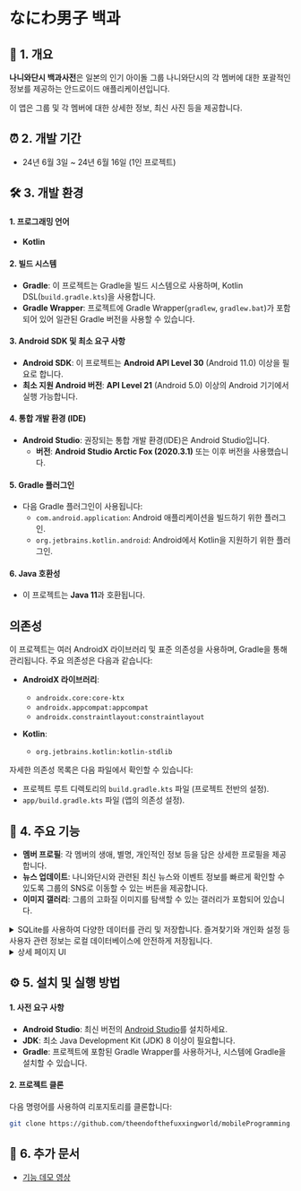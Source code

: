 # なにわ男子 백과
  
## 🩶 1. 개요
**나니와단시 백과사전**은 일본의 인기 아이돌 그룹 나니와단시의 각 멤버에 대한 포괄적인 정보를 제공하는 안드로이드 애플리케이션입니다.

이 앱은 그룹 및 각 멤버에 대한 상세한 정보, 최신 사진 등을 제공합니다.

## ⏰ 2. 개발 기간
- 24년 6월 3일 ~ 24년 6월 16일 (1인 프로젝트)

## 🛠️ 3. 개발 환경
#### 1. **프로그래밍 언어**
   - **Kotlin**

#### 2. **빌드 시스템**
   - **Gradle**: 이 프로젝트는 Gradle을 빌드 시스템으로 사용하며, Kotlin DSL(`build.gradle.kts`)을 사용합니다.
   - **Gradle Wrapper**: 프로젝트에 Gradle Wrapper(`gradlew`, `gradlew.bat`)가 포함되어 있어 일관된 Gradle 버전을 사용할 수 있습니다.

#### 3. **Android SDK 및 최소 요구 사항**
   - **Android SDK**: 이 프로젝트는 **Android API Level 30** (Android 11.0) 이상을 필요로 합니다.
   - **최소 지원 Android 버전**: **API Level 21** (Android 5.0) 이상의 Android 기기에서 실행 가능합니다.

#### 4. **통합 개발 환경 (IDE)**
   - **Android Studio**: 권장되는 통합 개발 환경(IDE)은 Android Studio입니다.
     - **버전**: **Android Studio Arctic Fox (2020.3.1)** 또는 이후 버전을 사용했습니다.
   
#### 5. **Gradle 플러그인**
   - 다음 Gradle 플러그인이 사용됩니다:
     - `com.android.application`: Android 애플리케이션을 빌드하기 위한 플러그인.
     - `org.jetbrains.kotlin.android`: Android에서 Kotlin을 지원하기 위한 플러그인.

#### 6. **Java 호환성**
   - 이 프로젝트는 **Java 11**과 호환됩니다.

## 의존성

이 프로젝트는 여러 AndroidX 라이브러리 및 표준 의존성을 사용하며, Gradle을 통해 관리됩니다. 주요 의존성은 다음과 같습니다:

- **AndroidX 라이브러리**:
  - `androidx.core:core-ktx`
  - `androidx.appcompat:appcompat`
  - `androidx.constraintlayout:constraintlayout`

- **Kotlin**:
  - `org.jetbrains.kotlin:kotlin-stdlib`

자세한 의존성 목록은 다음 파일에서 확인할 수 있습니다:
- 프로젝트 루트 디렉토리의 `build.gradle.kts` 파일 (프로젝트 전반의 설정).
- `app/build.gradle.kts` 파일 (앱의 의존성 설정).



## 👾 4. 주요 기능
- **멤버 프로필**: 각 멤버의 생애, 별명, 개인적인 정보 등을 담은 상세한 프로필을 제공합니다.
- **뉴스 업데이트**: 나니와단시와 관련된 최신 뉴스와 이벤트 정보를 빠르게 확인할 수 있도록 그룹의 SNS로 이동할 수 있는 버튼을 제공합니다.
- **이미지 갤러리**: 그룹의 고화질 이미지를 탐색할 수 있는 갤러리가 포함되어 있습니다.
<details>
  <summary>SQLite를 사용하여 다양한 데이터를 관리 및 저장합니다. 즐겨찾기와 개인화 설정 등 사용자 관련 정보는 로컬 데이터베이스에 안전하게 저장됩니다.
</summary>
  <img width="770" alt="스크린샷 2024-06-17 오전 12 47 54" src="https://github.com/user-attachments/assets/37207c74-8f50-43f0-8e4b-6da009df004a">
  <img width="784" alt="스크린샷 2024-06-17 오전 12 47 02" src="https://github.com/user-attachments/assets/bec4fed7-bae3-44df-a51c-b6cfebd55f7b">
</details>

<details>
  <summary> 상세 페이지 UI </summary>

!<img width="281" alt="스크린샷 2024-06-17 오전 12 56 57" src="https://github.com/user-attachments/assets/0712679d-0de5-478a-8393-98d052eed23c"> <img width="281" alt="스크린샷 2024-06-17 오전 12 56 00" src="https://github.com/user-attachments/assets/be8c0ca2-96ce-4721-954c-4231e7b01d5e">

  ![003](https://github.com/user-attachments/assets/4a18534b-b580-439d-b07f-14e18430d4b3)
  ![004](https://github.com/user-attachments/assets/584152ce-2864-4d46-942c-7334f7f84892)
  ![005](https://github.com/user-attachments/assets/9bafe8d6-66ae-46cf-a638-5c6e54147244)
  ![006](https://github.com/user-attachments/assets/e9d649f0-14eb-4720-a51b-60065c1805fd)
  ![007](https://github.com/user-attachments/assets/72997e8a-54b1-47cf-9ad8-9f26dc009d85)

</details>


## ⚙️ 5. 설치 및 실행 방법

#### 1. 사전 요구 사항
- **Android Studio**: 최신 버전의 [Android Studio](https://developer.android.com/studio)를 설치하세요.
- **JDK**: 최소 Java Development Kit (JDK) 8 이상이 필요합니다.
- **Gradle**: 프로젝트에 포함된 Gradle Wrapper를 사용하거나, 시스템에 Gradle을 설치할 수 있습니다.

#### 2. 프로젝트 클론
다음 명령어를 사용하여 리포지토리를 클론합니다:
  ```bash
git clone https://github.com/theendofthefuxxingworld/mobileProgramming.git
 ```

## 📝 6. 추가 문서
- [기능 데모 영상](https://youtu.be/d8nnTardZe4)
